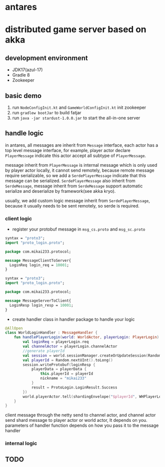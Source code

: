 # antares

# distributed game server based on akka

## development environment

- JDK17(azul-17)
- Gradle 8
- Zookeeper

## basic demo

1. run  ```NodeConfigInit.kt``` and ```GameWorldConfigInit.kt``` init zookeeper
2. run ``` gradlew bootJar ``` to build fatjar
3. run ```java -jar stardust-1.0.0.jar``` to start the all-in-one server

## handle logic

in antares, all messages are inherit from ``Message`` interface, each actor has a top level message
interface, for example, player actor declare ``PlayerMessage`` indicate this actor accept all subtype
of ``PlayerMessage``.

message inherit from ``PlayerMessage`` is internal message which is only used by player actor locally, it
cannot send remotely,
because remote message require serializable, so we add a ``SerdePlayerMessage`` indicate that this message can be
serialized.
``SerdePlayerMessage`` also inherit from ``SerdeMessage``, message inherit from ``SerdeMessage`` support automatic
serialize and deserialize by framework(see akka kryo).

usually, we add custom logic message inherit from ``SerdePlayerMessage``, because it usually needs to be sent remotely,
so serde is required.

### client logic

- register your protobuf message in ```msg_cs.proto``` and ```msg_sc.proto```

```protobuf
syntax = "proto3";
import "proto_login.proto";

package com.mikai233.protocol;

message MessageClientToServer{
  LoginReq login_req = 10001;
}
```

```protobuf
syntax = "proto3";
import "proto_login.proto";

package com.mikai233.protocol;

message MessageServerToClient{
  LoginResp login_resp = 10001;
}
```

- create handler class in handler package to handle your logic

```kotlin
@AllOpen
class WorldLoginHandler : MessageHandler {
    fun handlePlayerLogin(world: WorldActor, playerLogin: PlayerLogin) {
        val loginReq = playerLogin.req
        val channelActor = playerLogin.channelActor
        //generate playerId
        val session = world.sessionManager.createOrUpdateSession(Random.nextUInt().toLong(), channelActor)
        val playerId = Random.nextUInt().toLong()
        session.writeProtobuf(loginResp {
            playerData = playerData {
                this.playerId = playerId
                nickname = "mikai233"
            }
            result = ProtoLogin.LoginResult.Success
        })
        world.playerActor.tell(shardingEnvelope("$playerId", WHPlayerLogin("mikai233", playerId, world.worldId)))
    }
}
```

client message through the netty send to channel actor, and channel actor send shard message to player actor
or world actor, It depends on you. parameters of handler function depends on how you pass it to the message handler

### internal logic

## TODO